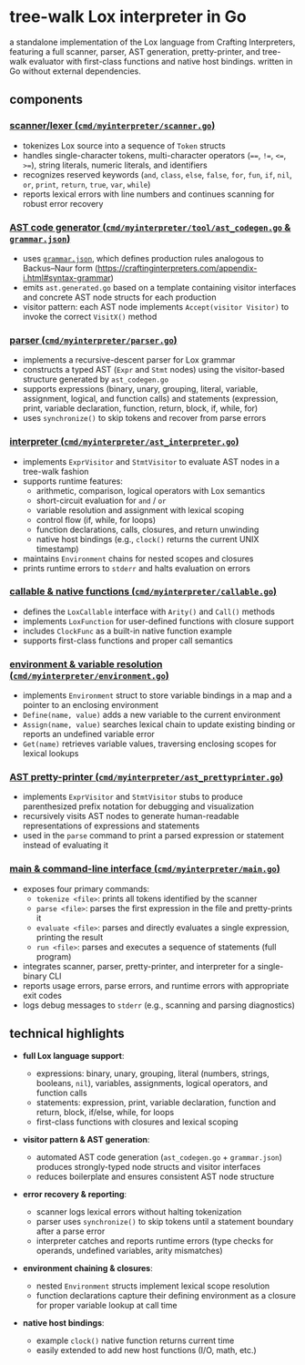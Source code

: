 # tree-walk Lox interpreter in Go

a standalone implementation of the Lox language from Crafting Interpreters, featuring a full scanner, parser, AST generation, pretty-printer, and tree-walk evaluator with first-class functions and native host bindings. written in Go without external dependencies.

## components

### [scanner/lexer (`cmd/myinterpreter/scanner.go`)](cmd/myinterpreter/scanner.go)
- tokenizes Lox source into a sequence of `Token` structs  
- handles single-character tokens, multi-character operators (`==`, `!=`, `<=`, `>=`), string literals, numeric literals, and identifiers  
- recognizes reserved keywords (`and`, `class`, `else`, `false`, `for`, `fun`, `if`, `nil`, `or`, `print`, `return`, `true`, `var`, `while`)  
- reports lexical errors with line numbers and continues scanning for robust error recovery  

### [AST code generator (`cmd/myinterpreter/tool/ast_codegen.go` & `grammar.json`)](cmd/myinterpreter/tool/ast_codegen.go)
- uses [`grammar.json`](./grammar.json), which defines production rules analogous to Backus–Naur form (https://craftinginterpreters.com/appendix-i.html#syntax-grammar)
- emits `ast.generated.go` based on a template containing visitor interfaces and concrete AST node structs for each production  
- visitor pattern: each AST node implements `Accept(visitor Visitor)` to invoke the correct `VisitX()` method  

### [parser (`cmd/myinterpreter/parser.go`)](cmd/myinterpreter/parser.go)
- implements a recursive-descent parser for Lox grammar  
- constructs a typed AST (`Expr` and `Stmt` nodes) using the visitor-based structure generated by `ast_codegen.go`  
- supports expressions (binary, unary, grouping, literal, variable, assignment, logical, and function calls) and statements (expression, print, variable declaration, function, return, block, if, while, for)  
- uses `synchronize()` to skip tokens and recover from parse errors  

### [interpreter (`cmd/myinterpreter/ast_interpreter.go`)](cmd/myinterpreter/ast_interpreter.go)
- implements `ExprVisitor` and `StmtVisitor` to evaluate AST nodes in a tree-walk fashion  
- supports runtime features:  
  - arithmetic, comparison, logical operators with Lox semantics  
  - short-circuit evaluation for `and` / `or`  
  - variable resolution and assignment with lexical scoping  
  - control flow (if, while, for loops)  
  - function declarations, calls, closures, and return unwinding  
  - native host bindings (e.g., `clock()` returns the current UNIX timestamp)  
- maintains `Environment` chains for nested scopes and closures  
- prints runtime errors to `stderr` and halts evaluation on errors  


### [callable & native functions (`cmd/myinterpreter/callable.go`)](cmd/myinterpreter/callable.go)
- defines the `LoxCallable` interface with `Arity()` and `Call()` methods  
- implements `LoxFunction` for user-defined functions with closure support  
- includes `ClockFunc` as a built-in native function example  
- supports first-class functions and proper call semantics


### [environment & variable resolution (`cmd/myinterpreter/environment.go`)](cmd/myinterpreter/environment.go)
- implements `Environment` struct to store variable bindings in a map and a pointer to an enclosing environment  
- `Define(name, value)` adds a new variable to the current environment  
- `Assign(name, value)` searches lexical chain to update existing binding or reports an undefined variable error  
- `Get(name)` retrieves variable values, traversing enclosing scopes for lexical lookups

  
### [AST pretty-printer (`cmd/myinterpreter/ast_prettyprinter.go`)](cmd/myinterpreter/ast_prettyprinter.go)
- implements `ExprVisitor` and `StmtVisitor` stubs to produce parenthesized prefix notation for debugging and visualization  
- recursively visits AST nodes to generate human-readable representations of expressions and statements  
- used in the `parse` command to print a parsed expression or statement instead of evaluating it  


### [main & command-line interface (`cmd/myinterpreter/main.go`)](cmd/myinterpreter/main.go)
- exposes four primary commands:
  - `tokenize <file>`: prints all tokens identified by the scanner  
  - `parse <file>`: parses the first expression in the file and pretty-prints it  
  - `evaluate <file>`: parses and directly evaluates a single expression, printing the result  
  - `run <file>`: parses and executes a sequence of statements (full program)  
- integrates scanner, parser, pretty-printer, and interpreter for a single-binary CLI  
- reports usage errors, parse errors, and runtime errors with appropriate exit codes  
- logs debug messages to `stderr` (e.g., scanning and parsing diagnostics)  

## technical highlights
- **full Lox language support**:  
  - expressions: binary, unary, grouping, literal (numbers, strings, booleans, `nil`), variables, assignments, logical operators, and function calls  
  - statements: expression, print, variable declaration, function and return, block, if/else, while, for loops  
  - first-class functions with closures and lexical scoping  

- **visitor pattern & AST generation**:  
  - automated AST code generation (`ast_codegen.go` + `grammar.json`) produces strongly-typed node structs and visitor interfaces  
  - reduces boilerplate and ensures consistent AST node structure  

- **error recovery & reporting**:  
  - scanner logs lexical errors without halting tokenization  
  - parser uses `synchronize()` to skip tokens until a statement boundary after a parse error  
  - interpreter catches and reports runtime errors (type checks for operands, undefined variables, arity mismatches)  

- **environment chaining & closures**:  
  - nested `Environment` structs implement lexical scope resolution  
  - function declarations capture their defining environment as a closure for proper variable lookup at call time  

- **native host bindings**:  
  - example `clock()` native function returns current time  
  - easily extended to add new host functions (I/O, math, etc.)  
